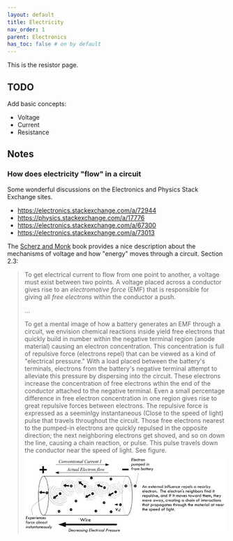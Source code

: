 ```yaml
---
layout: default
title: Electricity
nav_order: 1
parent: Electronics
has_toc: false # on by default
---
```

This is the resistor page.

## TODO
Add basic concepts:
- Voltage
- Current
- Resistance

## Notes

### How does electricity "flow" in a circuit
Some wonderful discussions on the Electronics and Physics Stack Exchange sites.

- https://electronics.stackexchange.com/a/72944
- https://physics.stackexchange.com/a/17776
- https://electronics.stackexchange.com/a/67300
- https://electronics.stackexchange.com/a/73013

The [Scherz and Monk](https://alliance-primo.hosted.exlibrisgroup.com/permalink/f/kjtuig/CP71291894620001451) book provides a nice description about the mechanisms of voltage and how "energy" moves through a circuit. Section 2.3:

> To get electrical current to flow from one point to another, a voltage must exist between two points. A voltage placed across a conductor gives rise to an *electromotive force* (EMF) that is responsible for giving all *free electrons* within the conductor a push.
> 
> ...
>
> To get a mental image of how a battery generates an EMF through a circuit, we envision chemical reactions inside yield free electrons that quickly build in number within the negative terminal region (anode material) causing an electron concentration. This concentration is full of repulsive force (electrons repel) that can be viewed as a kind of "electrical pressure." With a load placed between the battery's terminals, electrons from the battery's negative terminal attempt to alleviate this pressure by dispersing into the circuit. These electrons increase the concentration of free electrons wthin the end of the conductor attached to the negative terminal. Even a small percentage difference in free electron concentration in one region gives rise to great repulsive forces between electrons. The repulsive force is expressed as a seeminlgy instantaneous (Close to the speed of light) pulse that travels throughout the circuit. Those free electrons nearest to the pumped-in electrons are quickly repulsed in the opposite direction; the next neighboring electrons get shoved, and so on down the line, causing a chain reaction, or pulse. This pulse travels down the conductor near the speed of light. See figure.
> ![Figure 2.6 from Section 2.3.1 of Scherz and Monk's book showing the 'repulsive force' flowing through a conductor when a battery is applied](assets/images/MechanismsOfVoltage_ScherzAndMonk.png)
